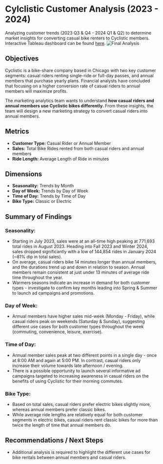 # Cylclistic Customer Analysis (2023 - 2024)
Analyzing customer trends (2023 Q3 & Q4 - 2024 Q1 & Q2) to determine market insights for converting casual bike renters to Cyclistic members.
Interactive Tableau dashboard can be found [here](https://public.tableau.com/views/CyclisticBikeshareAnalysis_17218868306730/FinalAnalysis?:language=en-US&:sid=&:redirect=auth&:display_count=n&:origin=viz_share_link).
![Final Analysis](https://github.com/user-attachments/assets/ff39bc1e-48c6-416b-90a7-0a6f79a30113)

## Objectives 
Cyclistic is a bike-share company based in Chicago with two key customer segments: casual riders renting single-ride or full-day passes, and annual members that purchase yearly plans. Financial analysts have concluded that focusing on a higher conversion rate of casual riders to annual members will maximize profits. 

The marketing analytics team wants to understand **how casual riders and annual members use Cyclistic bikes differently.** From these insights, the team will design a new marketing strategy to convert casual riders into annual members.

## Metrics 
- **Customer Type:** Casual Rider or Annual Member
- **Sales:** Total Bike Rides rented from both casual riders and annual members
- **Ride Length:** Average Length of Ride in minutes

## Dimensions
- **Seasonality:** Trends by Month
- **Day of Week:** Trends by Day of Week
- **Time of Day:** Trends by Time of Day
- **Bike Type:** Classic or Electric
  
## Summary of Findings
### Seasonality: 
- Starting in July 2023, sales were at an all-time high peaking at 771,693 total rides in August 2023. Heading into Fall 2023 and Winter 2024, sales dropped significantly with a low of 144,854 rides in January 2024 (~81% dip in total sales).
- On average, casual riders bike 14 minutes longer than annual members, and the durations trend up and down in relation to season. Annual members remain consistent at just under 13 minutes of average ride time throughout the year. 
- Warmers seasons indicate an increase in demand for both customer types - investigate to confirm key months leading into Spring & Summer to launch ad campaigns and promotions.

### Day of Week: 
- Annual members have higher sales mid-week (Monday - Friday), while casual riders peak on weekends (Saturday & Sunday), suggesting different use cases for both customer types throughout the week (commuting, convenience, leisure, exercise).

### Time of Day: 
- Annual member sales peak at two different points in a single day - once at 8:00 AM and again at 5:00 PM. In contrast, casual riders only increase their volume towards late afternoon / evening.
- There is a possible opportunity to launch several informative ad campaigns targeted to increasing awareness in casual riders on the benefits of using Cyclistic for their morning commutes.

### Bike Type:
- Based on total sales, casual riders prefer electric bikes slightly more, whereas annual members prefer classic bikes. 
- While average ride lengths are relatively equal for both customer segments in electric bikes, casual riders rent classic bikes for more than twice the length of time that annual members do.

## Recommendations / Next Steps
- Additional analysis is required to highlight the different use cases for bike rentals between annual members and casual riders. 



